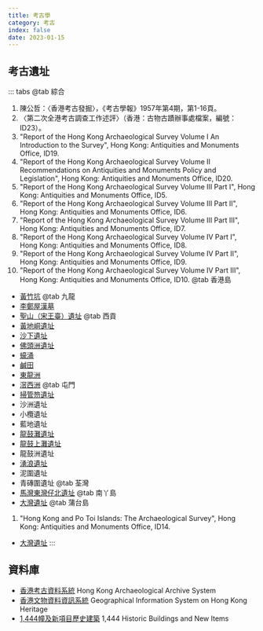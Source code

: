 ```yaml
---
title: 考古學
category: 考古
index: false
date: 2023-01-15
---
```

<adsense></adsense>

## 考古遺址
::: tabs
@tab 綜合
1. 陳公哲：〈香港考古發掘〉，《考古學報》1957年第4期，第1-16頁。
2. 〈第二次全港考古調查工作述評〉（香港：古物古蹟辦事處檔案，編號：ID23）。
3. "Report of the Hong Kong Archaeological Survey Volume I An Introduction to the Survey", Hong Kong: Antiquities and Monuments Office, ID19.
4. "Report of the Hong Kong Archaeological Survey Volume II Recommendations on Antiquities and Monuments Policy and Legislation", Hong Kong: Antiquities and Monuments Office, ID20.
5. "Report of the Hong Kong Archaeological Survey Volume III Part I", Hong Kong: Antiquities and Monuments Office, ID5.
6. "Report of the Hong Kong Archaeological Survey Volume III Part II", Hong Kong: Antiquities and Monuments Office, ID6.
7. "Report of the Hong Kong Archaeological Survey Volume III Part III", Hong Kong: Antiquities and Monuments Office, ID7.
8. "Report of the Hong Kong Archaeological Survey Volume IV Part I", Hong Kong: Antiquities and Monuments Office, ID8.
9. "Report of the Hong Kong Archaeological Survey Volume IV Part II", Hong Kong: Antiquities and Monuments Office, ID9.
10. "Report of the Hong Kong Archaeological Survey Volume IV Part III", Hong Kong: Antiquities and Monuments Office, ID10.
@tab 香港島
- [黃竹坑](wong-chuk-hang-hong-kong-island.md)
@tab 九龍
- [李鄭屋漢墓](lei-cheng-uk-han-tomb-kowloon.md)
- [聖山（宋王臺）遺址](sacred-hill-site-kowloon.md)
@tab 西貢
- [黃地峒遺址](wong-tei-tung-sai-kung.md)
- [沙下遺址](sha-ha-sai-kung.md)
- [佛頭洲遺址](junk-island-site-sai-kung.md)
- [蠔涌](ho-chung-sai-kung.md)
- [鹹田](ham-tin-sai-kung.md)
- [東龍洲](tung-lung-chau-sai-kung.md)
- [滘西洲](kau-sai-chau-sai-kung.md)
@tab 屯門
- [掃管笏遺址](so-kwun-wat-tuen-mun.md)
- 沙洲遺址
- 小欖遺址
- 藍地遺址
- [龍鼓灘遺址](lung-kwu-tan-tuen-mun.md)
- [龍鼓上灘遺址](lung-kwu-sheung-tan-tuen-mun.md)
- 龍鼓洲遺址
- [湧浪遺址](yung-long-tun-mun.md)
- 泥圍遺址
- 青磚圍遺址
@tab 荃灣
- [馬灣東灣仔北遺址](tung-wan-tsai-north-ma-wan-island-tsuen-wan.md)
@tab 南丫島
- [大灣遺址](tai-wan-site-lamma-island.md)
@tab 蒲台島
1. "Hong Kong and Po Toi Islands: The Archaeological Survey", Hong Kong: Antiquities and Monuments Office, ID14.
- [大灣遺址](tai-wan-site-po-toi.md)
:::
## 資料庫
- [香港考古資料系統](https://hkaas.amo.gov.hk/hkaas/main.jsp?lang=2) Hong Kong Archaeological Archive System
- [香港文物資料資訊系統](https://gish.amo.gov.hk/internet/index.html?lang=zh-hk) Geographical Information System on Hong Kong Heritage
- [1,444幢及新項目歷史建築](https://www.aab.gov.hk/tc/historic-buildings/search-for-information-on-individual-buildings/index.html) 1,444 Historic Buildings and New Items